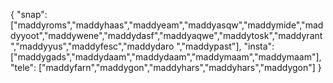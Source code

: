 {
  "snap":  ["maddyroms","maddyhaas","maddyeam","maddyasqw","maddymide","maddyyoot","maddywene","maddydasf","maddyaqwe","maddytosk","maddyrant","maddyyus","maddyfesc","maddydaro ","maddypast"],
  "insta": ["maddygads","maddydaam","maddydaam","maddymaam","maddymaam"],
  "tele":  ["maddyfarn","maddygon","maddyhars","maddyhars","maddygon"]
}
